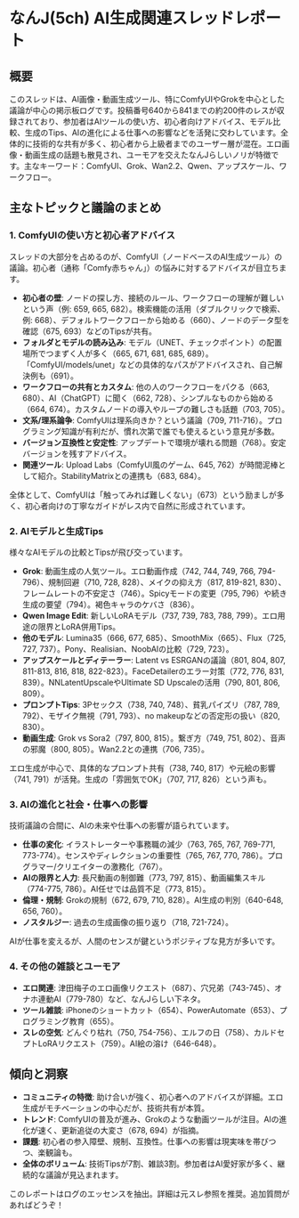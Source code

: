 # なんJ(5ch) AI生成関連スレッドレポート

## 概要
このスレッドは、AI画像・動画生成ツール、特にComfyUIやGrokを中心とした議論が中心の掲示板ログです。投稿番号640から841までの約200件のレスが収録されており、参加者はAIツールの使い方、初心者向けアドバイス、モデル比較、生成のTips、AIの進化による仕事への影響などを活発に交わしています。全体的に技術的な共有が多く、初心者から上級者までのユーザー層が混在。エロ画像・動画生成の話題も散見され、ユーモアを交えたなんJらしいノリが特徴です。主なキーワード：ComfyUI、Grok、Wan2.2、Qwen、アップスケール、ワークフロー。

## 主なトピックと議論のまとめ

### 1. ComfyUIの使い方と初心者アドバイス
スレッドの大部分を占めるのが、ComfyUI（ノードベースのAI生成ツール）の議論。初心者（通称「Comfy赤ちゃん」）の悩みに対するアドバイスが目立ちます。
- **初心者の壁**: ノードの探し方、接続のルール、ワークフローの理解が難しいという声（例: 659, 665, 682）。検索機能の活用（ダブルクリックで検索、例: 668）、デフォルトワークフローから始める（660）、ノードのデータ型を確認（675, 693）などのTipsが共有。
- **フォルダとモデルの読み込み**: モデル（UNET、チェックポイント）の配置場所でつまずく人が多く（665, 671, 681, 685, 689）。「ComfyUI/models/unet」などの具体的なパスがアドバイスされ、自己解決例も（691）。
- **ワークフローの共有とカスタム**: 他の人のワークフローをパクる（663, 680）、AI（ChatGPT）に聞く（662, 728）、シンプルなものから始める（664, 674）。カスタムノードの導入やループの難しさも話題（703, 705）。
- **文系/理系論争**: ComfyUIは理系向きか？という議論（709, 711-716）。プログラミング知識が有利だが、慣れ次第で誰でも使えるという意見が多数。
- **バージョン互換性と安定性**: アップデートで環境が壊れる問題（768）。安定バージョンを残すアドバイス。
- **関連ツール**: Upload Labs（ComfyUI風のゲーム、645, 762）が時間泥棒として紹介。StabilityMatrixとの連携も（683, 684）。

全体として、ComfyUIは「触ってみれば難しくない」（673）という励ましが多く、初心者向けの丁寧なガイドがレス内で自然に形成されています。

### 2. AIモデルと生成Tips
様々なAIモデルの比較とTipsが飛び交っています。
- **Grok**: 動画生成の人気ツール。エロ動画作成（742, 744, 749, 766, 794-796）、規制回避（710, 728, 828）、メイクの抑え方（817, 819-821, 830）、フレームレートの不安定さ（746）。Spicyモードの変更（795, 796）や続き生成の要望（794）。褐色キャラのケバさ（836）。
- **Qwen Image Edit**: 新しいLoRAモデル（737, 739, 783, 788, 799）。エロ用途の限界とLoRA併用Tips。
- **他のモデル**: Lumina35（666, 677, 685）、SmoothMix（665）、Flux（725, 727, 737）。Pony、Realisian、NoobAIの比較（729, 723）。
- **アップスケールとディテーラー**: Latent vs ESRGANの議論（801, 804, 807, 811-813, 816, 818, 822-823）。FaceDetailerのエラー対策（772, 776, 831, 839）。NNLatentUpscaleやUltimate SD Upscaleの活用（790, 801, 806, 809）。
- **プロンプトTips**: 3Pセックス（738, 740, 748）、貧乳パイズリ（787, 789, 792）、モザイク無視（791, 793）、no makeupなどの否定形の扱い（820, 830）。
- **動画生成**: Grok vs Sora2（797, 800, 815）。繋ぎ方（749, 751, 802）、音声の邪魔（800, 805）。Wan2.2との連携（706, 735）。

エロ生成が中心で、具体的なプロンプト共有（738, 740, 817）や元絵の影響（741, 791）が活発。生成の「雰囲気でOK」（707, 717, 826）という声も。

### 3. AIの進化と社会・仕事への影響
技術議論の合間に、AIの未来や仕事への影響が語られています。
- **仕事の変化**: イラストレーターや事務職の減少（763, 765, 767, 769-771, 773-774）。センスやディレクションの重要性（765, 767, 770, 786）。プログラマー/クリエイターの激務化（767）。
- **AIの限界と人力**: 長尺動画の制御難（773, 797, 815）、動画編集スキル（774-775, 786）。AI任せでは品質不足（773, 815）。
- **倫理・規制**: Grokの規制（672, 679, 710, 828）。AI生成の判別（640-648, 656, 760）。
- **ノスタルジー**: 過去の生成画像の振り返り（718, 721-724）。

AIが仕事を変えるが、人間のセンスが鍵というポジティブな見方が多いです。

### 4. その他の雑談とユーモア
- **エロ関連**: 津田梅子のエロ画像リクエスト（687）、穴兄弟（743-745）、オナホ連動AI（779-780）など、なんJらしい下ネタ。
- **ツール雑談**: iPhoneのショートカット（654）、PowerAutomate（653）、プログラミング教育（655）。
- **スレの空気**: どんぐり枯れ（750, 754-756）、エルフの日（758）、カルドセプトLoRAリクエスト（759）。AI絵の溶け（646-648）。

## 傾向と洞察
- **コミュニティの特徴**: 助け合いが強く、初心者へのアドバイスが詳細。エロ生成がモチベーションの中心だが、技術共有が本質。
- **トレンド**: ComfyUIの普及が進み、Grokのような動画ツールが注目。AIの進化が速く、更新追従の大変さ（678, 694）が指摘。
- **課題**: 初心者の参入障壁、規制、互換性。仕事への影響は現実味を帯びつつ、楽観論も。
- **全体のボリューム**: 技術Tipsが7割、雑談3割。参加者はAI愛好家が多く、継続的な議論が見込まれます。

このレポートはログのエッセンスを抽出。詳細は元スレ参照を推奨。追加質問があればどうぞ！